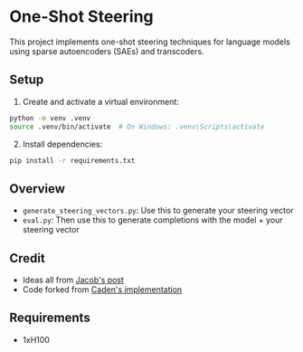 # One-Shot Steering

This project implements one-shot steering techniques for language models using sparse autoencoders (SAEs) and transcoders.

## Setup

1. Create and activate a virtual environment:
```bash
python -m venv .venv
source .venv/bin/activate  # On Windows: .venv\Scripts\activate
```

2. Install dependencies:
```bash
pip install -r requirements.txt
```

## Overview

- `generate_steering_vectors.py`: Use this to generate your steering vector
- `eval.py`: Then use this to generate completions with
   the model + your steering vector

## Credit

- Ideas all from [Jacob's post](https://www.lesswrong.com/posts/kcKnKHTHycHeRhcHF/one-shot-steering-vectors-cause-emergent-misalignment-too)
- Code forked from [Caden's implementation](https://github.com/cadentj/steering)

## Requirements
- 1xH100